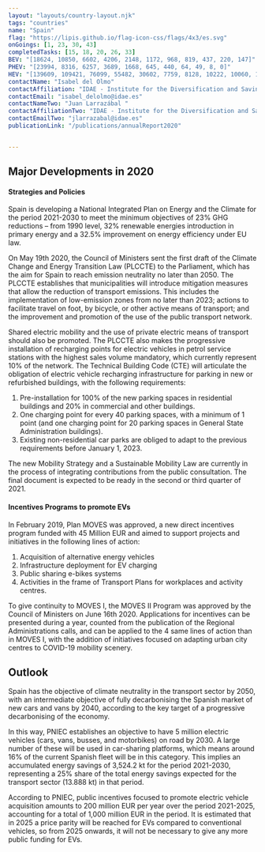 ```yaml
---
layout: "layouts/country-layout.njk"
tags: "countries"
name: "Spain"
flag: "https://lipis.github.io/flag-icon-css/flags/4x3/es.svg"
onGoings: [1, 23, 30, 43]
completedTasks: [15, 18, 20, 26, 33]
BEV: "[18624, 10850, 6602, 4206, 2148, 1172, 968, 819, 437, 220, 147]"
PHEV: "[23994, 8316, 6257, 3689, 1668, 645, 440, 64, 49, 8, 0]"
HEV: "[139609, 109421, 76099, 55482, 30602, 7759, 8128, 10222, 10060, 10342, 7190]"
contactName: "​Isabel del Olmo"
contactAffiliation: "IDAE - Institute for the Diversification and Saving of Energy"
contactEmail: "isabel_delolmo@idae.es"
contactNameTwo: "​​​​​​Juan Larrazábal "
contactAffiliationTwo: "IDAE - Institute for the Diversification and Saving of Energy"
contactEmailTwo: "jlarrazabal@idae.es"
publicationLink: "/publications/annualReport2020"


---
```

## Major Developments in 2020
#### Strategies and Policies 
Spain is developing a National Integrated Plan on Energy and the Climate for the period 2021-2030 to meet the minimum objectives of 23% GHG reductions – from 1990 level, 32% renewable energies introduction in primary energy and a 32.5% improvement on energy efficiency under EU law.
 
On  May 19th 2020, the Council of Ministers sent the first draft of the Climate Change and Energy Transition Law (PLCCTE) to the Parliament, which has the aim for Spain to reach emission neutrality no later than 2050. The PLCCTE establishes that municipalities will introduce mitigation measures that allow the reduction of transport emissions. This includes the implementation of low-emission zones from no later than 2023; actions to facilitate travel on foot, by bicycle, or other active means of transport; and the improvement and promotion of the use of the public transport network. 

Shared electric mobility and the use of private electric means of transport should also be promoted. The PLCCTE also makes the progressive installation of recharging points for electric vehicles in petrol service stations with the highest sales volume mandatory, which currently represent 10% of the network. The Technical Building Code (CTE) will articulate the obligation of electric vehicle recharging infrastructure for parking in new or refurbished buildings, with the following requirements: 
1. Pre-installation for 100% of the new parking spaces in residential buildings and 20% in commercial and other buildings. 
2. One charging point for every 40 parking spaces, with a minimum of 1 point (and one charging point for 20 parking spaces in General State Administration buildings). 
3. Existing non-residential car parks are obliged to adapt to the previous requirements before January 1, 2023.  

The new Mobility Strategy and a Sustainable Mobility Law are currently in the process of integrating contributions from the public consultation. The final document is expected to be ready in the second or third quarter of 2021.   
#### Incentives Programs to promote EVs 
In February 2019, Plan MOVES was approved, a new direct incentives program funded with 45 Million EUR and aimed to support projects and initiatives in the following lines of action: 
1. Acquisition of alternative energy vehicles 
2. Infrastructure deployment for EV charging 
3. Public sharing e-bikes systems 
4. Activities in the frame of Transport Plans for workplaces and activity centres. 

To give continuity to MOVES I, the MOVES II Program was approved by the Council of Ministers on June 16th 2020.  Applications for incentives can be presented during a year, counted from the publication of the Regional Administrations calls, and can be applied to the 4 same lines of action than in MOVES I, with the addition of initiatives focused on adapting urban city centres to COVID-19 mobility scenery.  
## Outlook   
Spain has the objective of climate neutrality in the transport sector by 2050, with an intermediate objective of fully decarbonising the Spanish market of new cars and vans by 2040, according to the key target of a progressive decarbonising of the economy.  

In this way, PNIEC establishes an objective to have 5 million electric vehicles (cars, vans, busses, and motorbikes) on road by 2030. A large number of these will be used in car-sharing platforms, which means around 16% of the current Spanish fleet will be in this category. This implies an accumulated energy savings of 3,524.2 kt for the period 2021-2030, representing a 25% share of the total energy savings expected for the transport sector (13.888 kt) in that period.  

According to PNIEC, public incentives focused to promote electric vehicle acquisition amounts to 200 million EUR per year over the period 2021-2025, accounting for a total of 1,000 million EUR in the period. It is estimated that in 2025 a price parity will be reached for EVs compared to conventional vehicles, so from 2025 onwards, it will not be necessary to give any more public funding for EVs.  

   